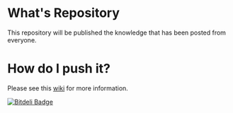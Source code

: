 What's Repository
==============

This repository will be published the knowledge that has been posted from everyone.


How do I push it?
==============
Please see this [wiki](http://tubame.github.io/user-knowledge/post_knowledge.html) for more information.

[![Bitdeli Badge](https://d2weczhvl823v0.cloudfront.net/TUBAME/user-knowledge/trend.png)](https://bitdeli.com/free "Bitdeli Badge")

